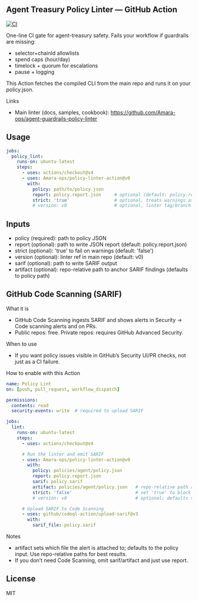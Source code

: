 ## Agent Treasury Policy Linter — GitHub Action

[![CI](https://github.com/Amara-ops/policy-linter-action/actions/workflows/ci.yml/badge.svg)](https://github.com/Amara-ops/policy-linter-action/actions/workflows/ci.yml)

One-line CI gate for agent-treasury safety. Fails your workflow if guardrails are missing:
- selector+chainId allowlists
- spend caps (hour/day)
- timelock + quorum for escalations
- pause + logging

This Action fetches the compiled CLI from the main repo and runs it on your policy.json.

Links
- Main linter (docs, samples, cookbook): https://github.com/Amara-ops/agent-guardrails-policy-linter

## Usage
```yaml
jobs:
  policy_lint:
    runs-on: ubuntu-latest
    steps:
      - uses: actions/checkout@v4
      - uses: Amara-ops/policy-linter-action@v0
        with:
          policy: path/to/policy.json
          report: policy.report.json     # optional (default: policy.report.json)
          strict: 'true'                 # optional, treats warnings as errors
          # version: v0                  # optional, linter tag/branch (defaults to v0)
```

## Inputs
- policy (required): path to policy JSON
- report (optional): path to write JSON report (default: policy.report.json)
- strict (optional): 'true' to fail on warnings (default: 'false')
- version (optional): linter ref in main repo (default: v0)
- sarif (optional): path to write SARIF output
- artifact (optional): repo-relative path to anchor SARIF findings (defaults to policy path)

## GitHub Code Scanning (SARIF)
What it is
- GitHub Code Scanning ingests SARIF and shows alerts in Security → Code scanning alerts and on PRs.
- Public repos: free. Private repos: requires GitHub Advanced Security.

When to use
- If you want policy issues visible in GitHub’s Security UI/PR checks, not just as a CI failure.

How to enable with this Action
```yaml
name: Policy Lint
on: [push, pull_request, workflow_dispatch]

permissions:
  contents: read
  security-events: write  # required to upload SARIF

jobs:
  lint:
    runs-on: ubuntu-latest
    steps:
      - uses: actions/checkout@v4

      # Run the linter and emit SARIF
      - uses: Amara-ops/policy-linter-action@v0
        with:
          policy: policies/agent/policy.json
          report: policy.report.json
          sarif: policy.sarif
          artifact: policies/agent/policy.json   # repo-relative path recommended
          strict: 'false'                        # set 'true' to block on warnings
          # version: v0                          # optional; defaults to v0

      # Upload SARIF to Code Scanning
      - uses: github/codeql-action/upload-sarif@v3
        with:
          sarif_file: policy.sarif
```
Notes
- artifact sets which file the alert is attached to; defaults to the policy input. Use repo-relative paths for best results.
- If you don’t need Code Scanning, omit sarif/artifact and just use report.

## License
MIT
